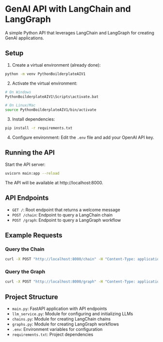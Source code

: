 # GenAI API with LangChain and LangGraph

A simple Python API that leverages LangChain and LangGraph for creating GenAI applications.

## Setup

1. Create a virtual environment (already done):
```bash
python -m venv PythonBoilderplateAIV1
```

2. Activate the virtual environment:
```bash
# On Windows
PythonBoilderplateAIV1\Scripts\activate.bat

# On Linux/Mac
source PythonBoilderplateAIV1/bin/activate
```

3. Install dependencies:
```bash
pip install -r requirements.txt
```

4. Configure environment:
Edit the `.env` file and add your OpenAI API key.

## Running the API

Start the API server:
```bash
uvicorn main:app --reload
```

The API will be available at http://localhost:8000.

## API Endpoints

- `GET /`: Root endpoint that returns a welcome message
- `POST /chain`: Endpoint to query a LangChain chain
- `POST /graph`: Endpoint to query a LangGraph workflow

## Example Requests

### Query the Chain

```bash
curl -X POST "http://localhost:8000/chain" -H "Content-Type: application/json" -d '{"query": "Tell me about artificial intelligence.", "temperature": 0.7, "max_tokens": 500}'
```

### Query the Graph

```bash
curl -X POST "http://localhost:8000/graph" -H "Content-Type: application/json" -d '{"query": "What are the benefits of using LangChain?", "temperature": 0.7, "max_tokens": 500}'
```

## Project Structure

- `main.py`: FastAPI application with API endpoints
- `llm_service.py`: Module for configuring and initializing LLMs
- `chains.py`: Module for creating LangChain chains
- `graphs.py`: Module for creating LangGraph workflows
- `.env`: Environment variables for configuration
- `requirements.txt`: Project dependencies

